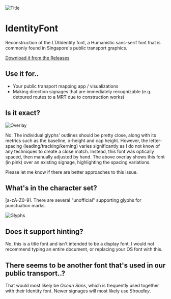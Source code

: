 ![Title](https://raw.githubusercontent.com/jglim/IdentityFont/main/docs/resources/title.png)

# IdentityFont
Reconstruction of the LTAIdentity font, a Humanistic sans-serif font that is commonly found in Singapore's public transport graphics.

[Download it from the Releases](https://github.com/jglim/IdentityFont/releases)

## Use it for..
- Your public transport mapping app / visualizations
- Making direction signages that are immediately recognizable (e.g. detoured routes to a MRT due to construction works)


## Is it exact?

![Overlay](https://raw.githubusercontent.com/jglim/IdentityFont/main/docs/resources/overlay.jpg)

No. The individual glyphs' outlines should be pretty close, along with its metrics such as the baseline, x-height and cap height. However, the letter-spacing (leading/tracking/kerning) varies significantly as I do not know of any techniques to create a close match. Instead, this font was optically spaced, then manually adjusted by hand. The above overlay shows this font (in pink) over an existing signage, highlighting the spacing variations.

Please let me know if there are better approaches to this issue.

## What's in the character set?
[a-zA-Z0-9]. There are several "unofficial" supporting glyphs for punctuation marks.

![Glyphs](https://raw.githubusercontent.com/jglim/IdentityFont/main/docs/resources/glyphs.png)

## Does it support hinting?
No, this is a title font and isn't intended to be a display font. I would not recommend typing an entire document, or replacing your OS font with this.

## There seems to be another font that's used in our public transport..?
That would most likely be _Ocean Sans_, which is frequently used together with their Identity font.
Newer signages will most likely use _Stroudley_.